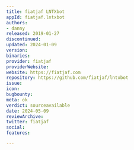 ```yaml
---
title: fiatjaf LNTXbot
appId: fiatjaf.lntxbot
authors:
- danny
released: 2019-01-27
discontinued: 
updated: 2024-01-09
version: 
binaries: 
provider: fiatjaf
providerWebsite: 
website: https://fiatjaf.com
repository: https://github.com/fiatjaf/lntxbot
issue: 
icon: 
bugbounty: 
meta: ok
verdict: sourceavailable
date: 2024-05-09
reviewArchive: 
twitter: fiatjaf
social: 
features: 

---
```


